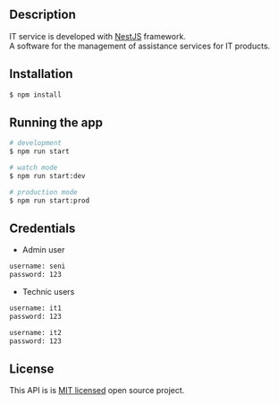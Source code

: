 ## Description

IT service is developed with [NestJS](https://github.com/nestjs/nest) framework.<br>
A software for the management of assistance services for IT products.

## Installation

```bash
$ npm install
```

## Running the app

```bash
# development
$ npm run start

# watch mode
$ npm run start:dev

# production mode
$ npm run start:prod
```

## Credentials
- Admin user
```bash
username: seni
password: 123
```

- Technic users
```bash
username: it1
password: 123

username: it2
password: 123
```

## License

This API is is [MIT licensed](LICENSE) open source project.
